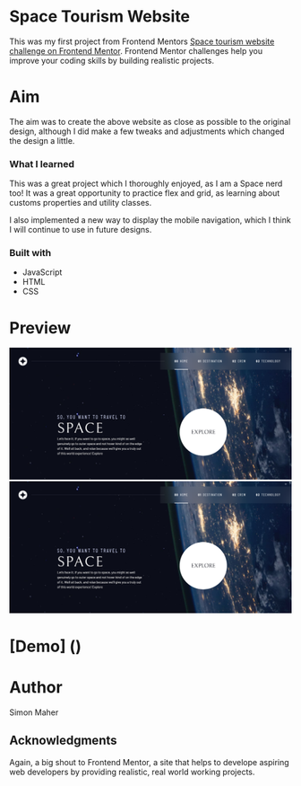 # Space Tourism Website

This was my first project from Frontend Mentors [Space tourism website challenge on Frontend Mentor](https://www.frontendmentor.io/challenges/space-tourism-multipage-website-gRWj1URZ3). Frontend Mentor challenges help you improve your coding skills by building realistic projects. 


# Aim

The aim was to create the above website as close as possible to the original design, although I did make a few tweaks and adjustments which changed the design a little.

### What I learned

This was a great project which I thoroughly enjoyed, as I am a Space nerd too! It was a great opportunity to practice flex and grid, as learning about customs properties and utility classes.

I also implemented a new way to display the mobile navigation, which I think I will continue to use in future designs.

### Built with

* JavaScript
* HTML
* CSS 
  
# Preview

![Space Tourism website](spaceTourism.PNG)
![Space Tourism website](spaceTourism.PNG)

# [Demo] ()

# Author 

Simon Maher

## Acknowledgments

Again, a big shout to Frontend Mentor, a site that helps to develope aspiring web developers by providing realistic, real world working projects.

